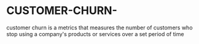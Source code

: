 # CUSTOMER-CHURN-
customer churn is a metrics that measures the number of customers who stop using a company's products or services over a set period of time
